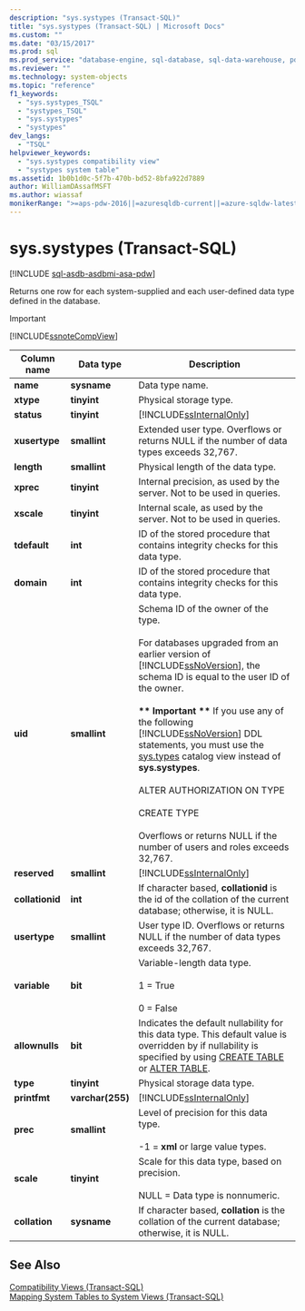 ```yaml
---
description: "sys.systypes (Transact-SQL)"
title: "sys.systypes (Transact-SQL) | Microsoft Docs"
ms.custom: ""
ms.date: "03/15/2017"
ms.prod: sql
ms.prod_service: "database-engine, sql-database, sql-data-warehouse, pdw"
ms.reviewer: ""
ms.technology: system-objects
ms.topic: "reference"
f1_keywords: 
  - "sys.systypes_TSQL"
  - "systypes_TSQL"
  - "sys.systypes"
  - "systypes"
dev_langs: 
  - "TSQL"
helpviewer_keywords: 
  - "sys.systypes compatibility view"
  - "systypes system table"
ms.assetid: 1b0b1d0c-5f7b-470b-bd52-8bfa922d7889
author: WilliamDAssafMSFT
ms.author: wiassaf
monikerRange: ">=aps-pdw-2016||=azuresqldb-current||=azure-sqldw-latest||>=sql-server-2016||>=sql-server-linux-2017||=azuresqldb-mi-current"
---
```

# sys.systypes (Transact-SQL)
[!INCLUDE [sql-asdb-asdbmi-asa-pdw](../../includes/applies-to-version/sql-asdb-asdbmi-asa-pdw.md)]

  Returns one row for each system-supplied and each user-defined data type defined in the database.  
  
> [!IMPORTANT]  
>  [!INCLUDE[ssnoteCompView](../../includes/ssnotecompview-md.md)]  
  
|Column name|Data type|Description|  
|-----------------|---------------|-----------------|  
|**name**|**sysname**|Data type name.|  
|**xtype**|**tinyint**|Physical storage type.|  
|**status**|**tinyint**|[!INCLUDE[ssInternalOnly](../../includes/ssinternalonly-md.md)]|  
|**xusertype**|**smallint**|Extended user type. Overflows or returns NULL if the number of data types exceeds 32,767.|  
|**length**|**smallint**|Physical length of the data type.|  
|**xprec**|**tinyint**|Internal precision, as used by the server. Not to be used in queries.|  
|**xscale**|**tinyint**|Internal scale, as used by the server. Not to be used in queries.|  
|**tdefault**|**int**|ID of the stored procedure that contains integrity checks for this data type.|  
|**domain**|**int**|ID of the stored procedure that contains integrity checks for this data type.|  
|**uid**|**smallint**|Schema ID of the owner of the type.<br /><br /> For databases upgraded from an earlier version of [!INCLUDE[ssNoVersion](../../includes/ssnoversion-md.md)], the schema ID is equal to the user ID of the owner.<br /><br /> **\*\* Important \*\*** If you use any of the following [!INCLUDE[ssNoVersion](../../includes/ssnoversion-md.md)] DDL statements, you must use the [sys.types](../../relational-databases/system-catalog-views/sys-types-transact-sql.md) catalog view instead of **sys.systypes**.<br /><br /> ALTER AUTHORIZATION ON TYPE<br /><br /> CREATE TYPE<br /><br /> Overflows or returns NULL if the number of users and roles exceeds 32,767.|  
|**reserved**|**smallint**|[!INCLUDE[ssInternalOnly](../../includes/ssinternalonly-md.md)]|  
|**collationid**|**int**|If character based, **collationid** is the id of the collation of the current database; otherwise, it is NULL.|  
|**usertype**|**smallint**|User type ID. Overflows or returns NULL if the number of data types exceeds 32,767.|  
|**variable**|**bit**|Variable-length data type.<br /><br /> 1 = True<br /><br /> 0 = False|  
|**allownulls**|**bit**|Indicates the default nullability for this data type. This default value is overridden by if nullability is specified by using [CREATE TABLE](../../t-sql/statements/create-table-transact-sql.md) or [ALTER TABLE](../../t-sql/statements/alter-table-transact-sql.md).|  
|**type**|**tinyint**|Physical storage data type.|  
|**printfmt**|**varchar(255)**|[!INCLUDE[ssInternalOnly](../../includes/ssinternalonly-md.md)]|  
|**prec**|**smallint**|Level of precision for this data type.<br /><br /> -1 = **xml** or large value types.|  
|**scale**|**tinyint**|Scale for this data type, based on precision.<br /><br /> NULL = Data type is nonnumeric.|  
|**collation**|**sysname**|If character based, **collation** is the collation of the current database; otherwise, it is NULL.|  
  
## See Also  
 [Compatibility Views &#40;Transact-SQL&#41;](~/relational-databases/system-compatibility-views/system-compatibility-views-transact-sql.md)   
 [Mapping System Tables to System Views &#40;Transact-SQL&#41;](../../relational-databases/system-tables/mapping-system-tables-to-system-views-transact-sql.md)  
  
  
